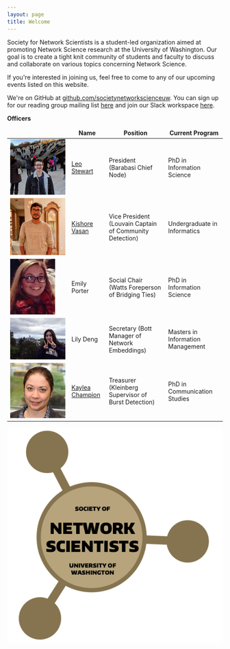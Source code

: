```yaml
---
layout: page
title: Welcome
---
```

<style>
<!-- CSS for the officers table -->
    .headshot {
        max-width: 100%;
        height: auto;
    }
    table, th, td {
        border: 0px;
    }  
</style>
Society for Network Scientists is a student-led organization aimed at promoting Network Science research at the University of Washington. Our goal is to create a tight knit community of students and faculty to discuss and collaborate on various topics concerning Network Science.

If you're interested in joining us, feel free to come to any of our upcoming events listed on this website.

We're on GitHub at [github.com/societynetworkscienceuw](https://github.com/societynetworkscienceuw).
You can sign up for our reading group mailing list [here](http://mailman11.u.washington.edu/mailman/listinfo/social_networks_reading_group) and join our Slack workspace [here](https://join.slack.com/t/uw-sns/signup).

**Officers**

|| Name | Position | Current Program |
|------|------|---------|---------|
| <img src="./officers/leo.jpg" class="headshot" alt="Leo's headshot"> | [Leo Stewart](https://leostewart.weebly.com/) | President (Barabasi Chief Node) | PhD in Information Science |
| <img src="./officers/kishore.jpg" class="headshot" alt="Kishore's headshot"> | [Kishore Vasan](https://kishorevasan.me) | Vice President (Louvain Captain of Community Detection) | Undergraduate in Informatics |
| <img src="./officers/emily.jpg" class="headshot" alt="Emily's headshot">  | Emily Porter | Social Chair (Watts Foreperson of Bridging Ties) | PhD in Information Science
| <img src="./officers/lily.jpg" class="headshot" alt="Lily's headshot"> | Lily Deng | Secretary (Bott Manager of Network Embeddings) | Masters in Information Management |
| <img src="./officers/kaylea.jpeg" class="headshot" alt="Kaylea's headshot">  | [Kaylea Champion](http://www.kayleachampion.com) | Treasurer (Kleinberg Supervisor of Burst Detection) | PhD in Communication Studies |

![](./assets/img/sns_logo.png)
